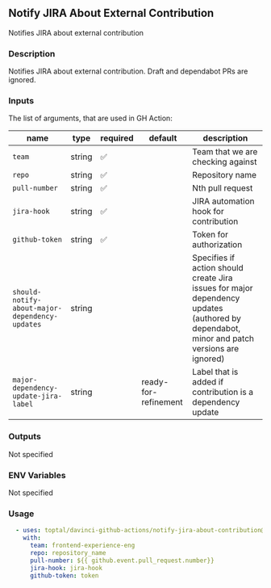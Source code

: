 ## Notify JIRA About External Contribution

Notifies JIRA about external contribution

### Description

Notifies JIRA about external contribution. Draft and dependabot PRs are ignored.

### Inputs

The list of arguments, that are used in GH Action:

| name                                           | type   | required | default              | description                                                                                                                               |
| ---------------------------------------------- | ------ | -------- | -------------------- | ----------------------------------------------------------------------------------------------------------------------------------------- |
| `team`                                         | string | ✅        |                      | Team that we are checking against                                                                                                         |
| `repo`                                         | string | ✅        |                      | Repository name                                                                                                                           |
| `pull-number`                                  | string | ✅        |                      | Nth pull request                                                                                                                          |
| `jira-hook`                                    | string | ✅        |                      | JIRA automation hook for contribution                                                                                                     |
| `github-token`                                 | string | ✅        |                      | Token for authorization                                                                                                                   |
| `should-notify-about-major-dependency-updates` | string |          |                      | Specifies if action should create Jira issues for major dependency updates (authored by dependabot, minor and patch versions are ignored) |
| `major-dependency-update-jira-label`           | string |          | ready-for-refinement | Label that is added if contribution is a dependency update                                                                                |

### Outputs

Not specified

### ENV Variables

Not specified

### Usage

```yaml
  - uses: toptal/davinci-github-actions/notify-jira-about-contribution@v4.4.2
    with:
      team: frontend-experience-eng
      repo: repository_name
      pull-number: ${{ github.event.pull_request.number}}
      jira-hook: jira-hook
      github-token: token
```
